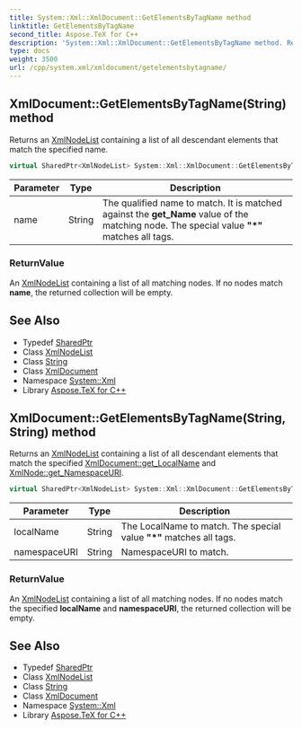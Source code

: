 ```yaml
---
title: System::Xml::XmlDocument::GetElementsByTagName method
linktitle: GetElementsByTagName
second_title: Aspose.TeX for C++
description: 'System::Xml::XmlDocument::GetElementsByTagName method. Returns an XmlNodeList containing a list of all descendant elements that match the specified name in C++.'
type: docs
weight: 3500
url: /cpp/system.xml/xmldocument/getelementsbytagname/
---
```

## XmlDocument::GetElementsByTagName(String) method


Returns an [XmlNodeList](../../xmlnodelist/) containing a list of all descendant elements that match the specified name.

```cpp
virtual SharedPtr<XmlNodeList> System::Xml::XmlDocument::GetElementsByTagName(String name)
```


| Parameter | Type | Description |
| --- | --- | --- |
| name | String | The qualified name to match. It is matched against the **get_Name** value of the matching node. The special value **"*"** matches all tags. |

### ReturnValue

An [XmlNodeList](../../xmlnodelist/) containing a list of all matching nodes. If no nodes match **name**, the returned collection will be empty.

## See Also

* Typedef [SharedPtr](../../../system/sharedptr/)
* Class [XmlNodeList](../../xmlnodelist/)
* Class [String](../../../system/string/)
* Class [XmlDocument](../)
* Namespace [System::Xml](../../)
* Library [Aspose.TeX for C++](../../../)
## XmlDocument::GetElementsByTagName(String, String) method


Returns an [XmlNodeList](../../xmlnodelist/) containing a list of all descendant elements that match the specified [XmlDocument::get_LocalName](../get_localname/) and [XmlNode::get_NamespaceURI](../../xmlnode/get_namespaceuri/).

```cpp
virtual SharedPtr<XmlNodeList> System::Xml::XmlDocument::GetElementsByTagName(String localName, String namespaceURI)
```


| Parameter | Type | Description |
| --- | --- | --- |
| localName | String | The LocalName to match. The special value **"*"** matches all tags. |
| namespaceURI | String | NamespaceURI to match. |

### ReturnValue

An [XmlNodeList](../../xmlnodelist/) containing a list of all matching nodes. If no nodes match the specified **localName** and **namespaceURI**, the returned collection will be empty.

## See Also

* Typedef [SharedPtr](../../../system/sharedptr/)
* Class [XmlNodeList](../../xmlnodelist/)
* Class [String](../../../system/string/)
* Class [XmlDocument](../)
* Namespace [System::Xml](../../)
* Library [Aspose.TeX for C++](../../../)
